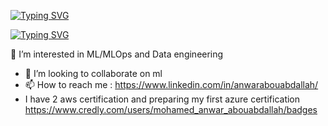  <a href="https://git.io/typing-svg"><img src="https://readme-typing-svg.demolab.com?font=Fira+Code&pause=1000&random=false&width=435&lines=%F0%9F%91%8B+%2C+I%E2%80%99m+Anwar+but+call+me+%40mawro69+" alt="Typing SVG" /></a>

 
<a href="https://git.io/typing-svg"><img src="https://readme-typing-svg.demolab.com?font=Fira+Code&pause=1000&color=F71B75&random=false&width=435&lines=+%F0%9F%8C%B1+I%E2%80%99m+Data+Scientist%2FCloud+engineer" alt="Typing SVG" /></a>
 
 
 👀 I’m interested in ML/MLOps and Data engineering

- 💞️ I’m looking to collaborate on ml
- 📫 How to reach me : https://www.linkedin.com/in/anwarabouabdallah/
- I have 2 aws certification and preparing my first azure certification https://www.credly.com/users/mohamed_anwar_abouabdallah/badges
 

<!---
mawro69/mawro69 is a ✨ special ✨ repository because its `README.md` (this file) appears on your GitHub profile.
You can click the Preview link to take a look at your changes.
--->
